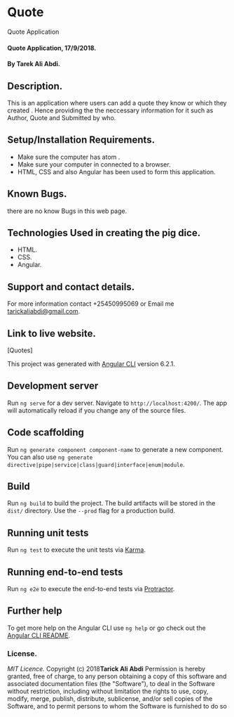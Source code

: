 # Quote
Quote Application

#### Quote Application, 17/9/2018.

#### By **Tarek Ali Abdi.**

## Description.
This is an application where users can add a quote they know or which they created . Hence providing the the neccessary information for it such as Author, Quote and Submitted by who. 

## Setup/Installation Requirements.
* Make sure the computer has atom .
* Make sure your computer in connected to a browser.
* HTML, CSS and also Angular  has been used to form this application.

## Known Bugs.
there are no know Bugs in this web page.

## Technologies Used in creating the pig dice.
* HTML.
* CSS.
* Angular.

## Support and contact details.
For more information contact +25450995069 or Email me tarickaliabdi@gmail.com.

## Link to live website.
[Quotes]

This project was generated with [Angular CLI](https://github.com/angular/angular-cli) version 6.2.1.

## Development server

Run `ng serve` for a dev server. Navigate to `http://localhost:4200/`. The app will automatically reload if you change any of the source files.

## Code scaffolding

Run `ng generate component component-name` to generate a new component. You can also use `ng generate directive|pipe|service|class|guard|interface|enum|module`.

## Build

Run `ng build` to build the project. The build artifacts will be stored in the `dist/` directory. Use the `--prod` flag for a production build.

## Running unit tests

Run `ng test` to execute the unit tests via [Karma](https://karma-runner.github.io).

## Running end-to-end tests

Run `ng e2e` to execute the end-to-end tests via [Protractor](http://www.protractortest.org/).

## Further help

To get more help on the Angular CLI use `ng help` or go check out the [Angular CLI README](https://github.com/angular/angular-cli/blob/master/README.md).

### License.
*MIT Licence.*
Copyright (c) 2018**Tarick Ali Abdi**
Permission is hereby granted, free of charge, to any person obtaining a copy of this software and 
associated documentation files (the "Software"), to deal in the Software without restriction, including 
without limitation the rights to use, copy, modify, merge, publish, distribute, sublicense, and/or sell 
copies of the Software, and to permit persons to whom the Software is furnished to do so
